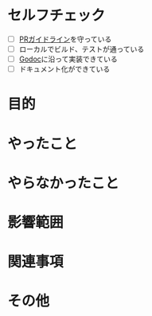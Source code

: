 # セルフチェック
- [ ] [PRガイドライン](https://github.com/tomo1227/template_golang/blame/main/README.md#pull-request-%E3%82%AC%E3%82%A4%E3%83%89%E3%83%A9%E3%82%A4%E3%83%B3)を守っている
- [ ] ローカルでビルド、テストが通っている
- [ ] [Godoc](https://pkg.go.dev/golang.org/x/tools/cmd/godoc)に沿って実装できている
- [ ] ドキュメント化ができている

# 目的

# やったこと

# やらなかったこと

# 影響範囲

# 関連事項

# その他